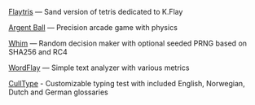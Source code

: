 [Flaytris](https://www.newgrounds.com/portal/view/919614) — Sand version of tetris dedicated to K.Flay

[Argent Ball](https://www.newgrounds.com/portal/view/718762) — Precision arcade game with physics

[Whim](https://voormann.github.io/whim/) — Random decision maker with optional seeded PRNG based on SHA256 and RC4

[WordFlay](https://voormann.github.io/wordflay/) — Simple text analyzer with various metrics

[CullType](https://voormann.github.io/culltype/) - Customizable typing test with included English, Norwegian, Dutch and German glossaries
